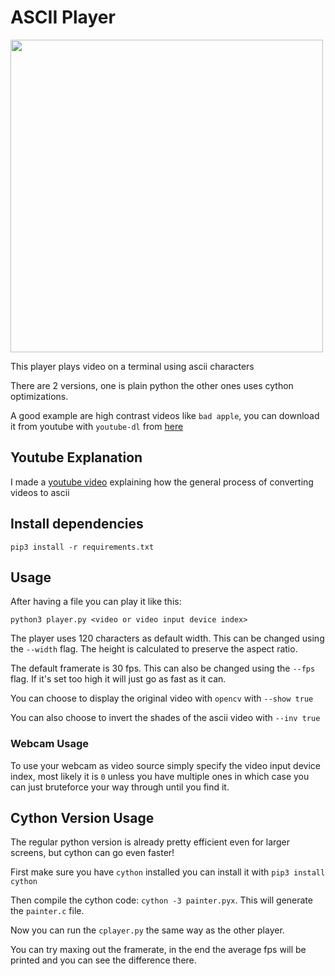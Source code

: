 # ASCII Player

[<img src="bad_apple.gif" width="500"/>](picameleon.png)

This player plays video on a terminal using ascii characters

There are 2 versions, one is plain python the other ones uses cython optimizations.

A good example are high contrast videos like `bad apple`, you can download it from youtube with `youtube-dl` from [here](https://www.youtube.com/watch?v=FtutLA63Cp8)

## Youtube Explanation

I made a [youtube video](https://www.youtube.com/watch?v=ASJ3iY0-qpQ&ab_channel=Esser50K) explaining how the general process of converting videos to ascii

## Install dependencies

`pip3 install -r requirements.txt`

## Usage

After having a file you can play it like this:

```
python3 player.py <video or video input device index>
```

The player uses 120 characters as default width. This can be changed using the `--width` flag. The height is calculated to preserve the aspect ratio.

The default framerate is 30 fps. This can also be changed using the `--fps` flag. If it's set too high it will just go as fast as it can.

You can choose to display the original video with `opencv` with `--show true`

You can also choose to invert the shades of the ascii video with `--inv true`

### Webcam Usage

To use your webcam as video source simply specify the video input device index, most likely it is `0` unless you have multiple ones in which case  you  can just bruteforce your way through until you find it.

## Cython Version Usage

The regular python version is already pretty efficient even for larger screens, but cython can go even faster!

First make sure you have `cython` installed you can install it with `pip3 install cython`

Then compile the cython code: `cython -3 painter.pyx`. This will generate the `painter.c` file.

Now you can run the `cplayer.py` the same way as the other player.

You can try maxing out the framerate, in the end the average fps will be printed and you can see the difference there.

